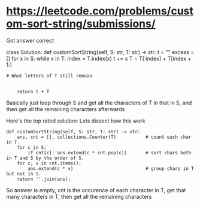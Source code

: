 # https://leetcode.com/problems/custom-sort-string/submissions/

Got answer correct

class Solution:
def customSortString(self, S: str, T: str) -> str:
t = ""
excess = []
for x in S:
while x in T:
index = T.index(x)
t += x
T = T[:index] + T[index + 1:]

    # What letters of T still remain


        return t + T

Basically just loop through S and get all the characters of T in that in S, and then get all the remaining characters afterwards

Here's the top rated solution: Lets dissect how this work

    def customSortString(self, S: str, T: str) -> str:
        ans, cnt = [], collections.Counter(T)           # count each char in T.
        for c in S:
            if cnt[c]: ans.extend(c * cnt.pop(c))       # sort chars both in T and S by the order of S.
        for c, v in cnt.items():
            ans.extend(c * v)                           # group chars in T but not in S.
        return ''.join(ans);

So answer is empty, cnt is the occurence of each character in T, get that many characters in T, then get all the remaining characters
